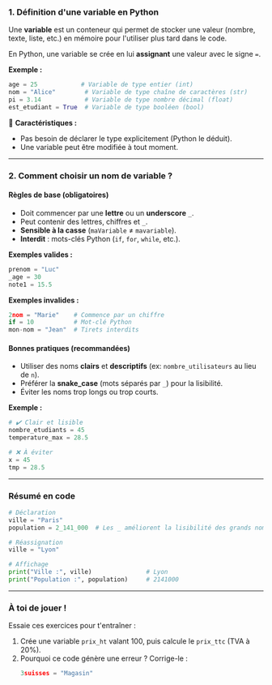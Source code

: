 ### **1. Définition d'une variable en Python**  
Une **variable** est un conteneur qui permet de stocker une valeur (nombre, texte, liste, etc.) en mémoire pour l'utiliser plus tard dans le code.  

En Python, une variable se crée en lui **assignant** une valeur avec le signe `=`.  

**Exemple :**  
```python
age = 25            # Variable de type entier (int)
nom = "Alice"        # Variable de type chaîne de caractères (str)
pi = 3.14            # Variable de type nombre décimal (float)
est_etudiant = True  # Variable de type booléen (bool)
```

📌 **Caractéristiques :**  
- Pas besoin de déclarer le type explicitement (Python le déduit).  
- Une variable peut être modifiée à tout moment.  

---

### **2. Comment choisir un nom de variable ?**  

#### **Règles de base (obligatoires)**  
- Doit commencer par une **lettre** ou un **underscore** `_`.  
- Peut contenir des lettres, chiffres et `_`.  
- **Sensible à la casse** (`maVariable` ≠ `mavariable`).  
- **Interdit** : mots-clés Python (`if`, `for`, `while`, etc.).  

**Exemples valides :**  
```python
prenom = "Luc"  
_age = 30  
note1 = 15.5  
```

**Exemples invalides :**  
```python
2nom = "Marie"    # Commence par un chiffre  
if = 10           # Mot-clé Python  
mon-nom = "Jean"  # Tirets interdits  
```

#### **Bonnes pratiques (recommandées)**  
- Utiliser des noms **clairs** et **descriptifs** (ex: `nombre_utilisateurs` au lieu de `n`).  
- Préférer la **snake_case** (mots séparés par `_`) pour la lisibilité.  
- Éviter les noms trop longs ou trop courts.  

**Exemple :**  
```python
# ✔️ Clair et lisible  
nombre_etudiants = 45  
temperature_max = 28.5  

# ❌ À éviter  
x = 45  
tmp = 28.5  
```

---

### **Résumé en code**  
```python
# Déclaration
ville = "Paris"
population = 2_141_000  # Les _ améliorent la lisibilité des grands nombres

# Réassignation
ville = "Lyon"

# Affichage
print("Ville :", ville)               # Lyon
print("Population :", population)     # 2141000
```

---

### **À toi de jouer !**  
Essaie ces exercices pour t'entraîner :  
1. Crée une variable `prix_ht` valant 100, puis calcule le `prix_ttc` (TVA à 20%).  
2. Pourquoi ce code génère une erreur ? Corrige-le :  
   ```python
   3suisses = "Magasin"  
   ```

